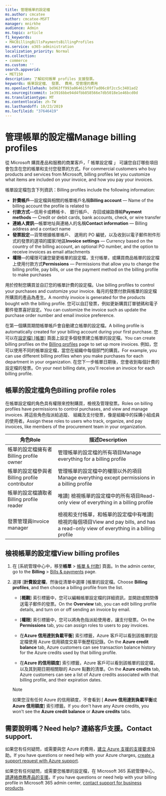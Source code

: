 ```yaml
---
title: 管理帳單的設定檔
ms.author: cmcatee
author: cmcatee-MSFT
manager: mnirkhe
audience: Admin
ms.topic: article
f1_keywords:
- MACBillingBillsPaymentsBillingProfiles
ms.service: o365-administration
localization_priority: Normal
ms.collection:
- commerce
ms.custom: ''
search.appverid:
- MET150
description: 了解如何帳單 profiles 支援發票。
keywords: 帳單設定檔、 發票、 費用，受管理的費用
ms.openlocfilehash: bd963ff993a064615f0f7ad06c8f2cc5c3401ad2
ms.sourcegitcommit: 1e3916bbe94d4fbb858566e7db5018e1e46bcd0d
ms.translationtype: MT
ms.contentlocale: zh-TW
ms.lasthandoff: 10/23/2019
ms.locfileid: "37646419"
---
```

# <a name="manage-billing-profiles"></a><span data-ttu-id="fb4f1-104">管理帳單的設定檔</span><span class="sxs-lookup"><span data-stu-id="fb4f1-104">Manage billing profiles</span></span>
<span data-ttu-id="fb4f1-105">從 Microsoft 購買產品和服務的商業客戶，「 帳單設定檔 」 可讓您自訂哪些項目會包含在您的帳單和支付您發票的方式。</span><span class="sxs-lookup"><span data-stu-id="fb4f1-105">For commercial customers who buy products and services from Microsoft, billing profiles let you customize what items are included on your invoice, and how you pay your invoices.</span></span>

<span data-ttu-id="fb4f1-106">帳單設定檔包含下列資訊：</span><span class="sxs-lookup"><span data-stu-id="fb4f1-106">Billing profiles include the following information:</span></span>

- <span data-ttu-id="fb4f1-107">**計費帳戶**&mdash;設定檔與相關的帳單帳戶名稱</span><span class="sxs-lookup"><span data-stu-id="fb4f1-107">**Billing account** &mdash; Name of the billing account the profile is related to</span></span>
- <span data-ttu-id="fb4f1-108">**付款方式**&mdash;信用卡或轉帳卡、 銀行帳戶、 存回或線路傳輸</span><span class="sxs-lookup"><span data-stu-id="fb4f1-108">**Payment methods** &mdash; Credit or debit cards, bank accounts, check, or wire transfer</span></span>
- <span data-ttu-id="fb4f1-109">**連絡人資訊**&mdash;帳單地址與連絡人的名稱</span><span class="sxs-lookup"><span data-stu-id="fb4f1-109">**Contact information** &mdash; Billing address and a contact name</span></span>
- <span data-ttu-id="fb4f1-110">**發票設定**&mdash;貨幣根據帳單帳戶、 選用的 PO 編號，以及收到以電子郵件附件形式的發票的選項的國家/地區</span><span class="sxs-lookup"><span data-stu-id="fb4f1-110">**Invoice settings** &mdash; Currency based on the country of the billing account, an optional PO number, and the option to receive invoices as email attachments</span></span>
- <span data-ttu-id="fb4f1-111">**權限**&mdash;的權限可讓您變更帳單的設定檔，支付帳單，或購買商品帳單的設定檔上使用付款方式</span><span class="sxs-lookup"><span data-stu-id="fb4f1-111">**Permissions** &mdash; Permissions that allow you to change the billing profile, pay bills, or use the payment method on the billing profile to make purchases</span></span>

<span data-ttu-id="fb4f1-112">用於控制您購買並自訂您的帳單計費的設定檔。</span><span class="sxs-lookup"><span data-stu-id="fb4f1-112">Use billing profiles to control your purchases and customize your invoice.</span></span> <span data-ttu-id="fb4f1-113">每月的發票付款與帳單的設定檔所購買的產品為產生。</span><span class="sxs-lookup"><span data-stu-id="fb4f1-113">A monthly invoice is generated for the products bought with the billing profile.</span></span> <span data-ttu-id="fb4f1-114">您可以自訂發票，例如更新購買訂單號碼和電子郵件發票喜好設定。</span><span class="sxs-lookup"><span data-stu-id="fb4f1-114">You can customize the invoice such as update the purchase order number and email invoice preference.</span></span>

<span data-ttu-id="fb4f1-115">在第一個購買期間帳單帳戶會自動建立帳單的設定檔。</span><span class="sxs-lookup"><span data-stu-id="fb4f1-115">A billing profile is automatically created for your billing account during your first purchase.</span></span> <span data-ttu-id="fb4f1-116">您可以在<a href="https://go.microsoft.com/fwlink/p/?linkid=2103629" target="_blank">設定檔] [帳單</a>] 頁面上設定多個發票建立帳單的設定檔。</span><span class="sxs-lookup"><span data-stu-id="fb4f1-116">You can create billing profiles on the <a href="https://go.microsoft.com/fwlink/p/?linkid=2103629" target="_blank">Billing profiles</a> page to set up more invoices.</span></span> <span data-ttu-id="fb4f1-117">例如，您可以使用不同的帳單設定檔，當您在組織中每個部門的購買。</span><span class="sxs-lookup"><span data-stu-id="fb4f1-117">For example, you can use different billing profiles when you make purchases for each department in your organization.</span></span> <span data-ttu-id="fb4f1-118">在您下一步帳單日期後，您會收到每個計費的設定檔的發票。</span><span class="sxs-lookup"><span data-stu-id="fb4f1-118">On your next billing date, you'll receive an invoice for each billing profile.</span></span>

## <a name="billing-profile-roles"></a><span data-ttu-id="fb4f1-119">帳單的設定檔角色</span><span class="sxs-lookup"><span data-stu-id="fb4f1-119">Billing profile roles</span></span>

<span data-ttu-id="fb4f1-120">在帳單設定檔的角色具有權限來控制購買，檢視及管理發票。</span><span class="sxs-lookup"><span data-stu-id="fb4f1-120">Roles on billing profiles have permissions to control purchases, and view and manage invoices.</span></span> <span data-ttu-id="fb4f1-121">將這些角色指派給追蹤、 組織及支付發票，像是組織中的採購小組成員的使用者。</span><span class="sxs-lookup"><span data-stu-id="fb4f1-121">Assign these roles to users who track, organize, and pay invoices, like members of the procurement team in your organization.</span></span>

| <span data-ttu-id="fb4f1-122">角色</span><span class="sxs-lookup"><span data-stu-id="fb4f1-122">Role</span></span>                          | <span data-ttu-id="fb4f1-123">描述</span><span class="sxs-lookup"><span data-stu-id="fb4f1-123">Description</span></span>                                                                       |
|-----------------------------  |---------------------------------------------------------------------------------  |
| <span data-ttu-id="fb4f1-124">帳單的設定檔擁有者</span><span class="sxs-lookup"><span data-stu-id="fb4f1-124">Billing profile owner</span></span>         | <span data-ttu-id="fb4f1-125">管理帳單的設定檔的所有項目</span><span class="sxs-lookup"><span data-stu-id="fb4f1-125">Manage everything for a billing profile</span></span>                                           |
| <span data-ttu-id="fb4f1-126">帳單的設定檔參與者</span><span class="sxs-lookup"><span data-stu-id="fb4f1-126">Billing profile contributor</span></span>   | <span data-ttu-id="fb4f1-127">管理帳單的設定檔中的權限以外的項目</span><span class="sxs-lookup"><span data-stu-id="fb4f1-127">Manage everything except permissions in a billing profile</span></span>                         |
| <span data-ttu-id="fb4f1-128">帳單的設定檔讀取者</span><span class="sxs-lookup"><span data-stu-id="fb4f1-128">Billing profile reader</span></span>        | <span data-ttu-id="fb4f1-129">唯讀] 檢視帳單的設定檔中的所有項目</span><span class="sxs-lookup"><span data-stu-id="fb4f1-129">Read-only view of everything in a billing profile</span></span>                                 |
| <span data-ttu-id="fb4f1-130">發票管理員</span><span class="sxs-lookup"><span data-stu-id="fb4f1-130">Invoice manager</span></span>               | <span data-ttu-id="fb4f1-131">檢視和支付帳單，和帳單的設定檔中有唯讀] 檢視的每個項目</span><span class="sxs-lookup"><span data-stu-id="fb4f1-131">View and pay bills, and has a read-only view of everything in a billing profile</span></span>   |

## <a name="view-billing-profiles"></a><span data-ttu-id="fb4f1-132">檢視帳單的設定檔</span><span class="sxs-lookup"><span data-stu-id="fb4f1-132">View billing profiles</span></span>

1. <span data-ttu-id="fb4f1-133">在 [系統管理中心中，移至**帳單** \> <a href="https://go.microsoft.com/fwlink/p/?linkid=848039" target="_blank">帳單 & 付款</a>] 頁面。</span><span class="sxs-lookup"><span data-stu-id="fb4f1-133">In the admin center, go to the **Billing** \> <a href="https://go.microsoft.com/fwlink/p/?linkid=848039" target="_blank">Bills & payments</a> page.</span></span>

2. <span data-ttu-id="fb4f1-134">選擇 [**計費設定檔**，然後從清單中選擇 [帳單的設定檔。</span><span class="sxs-lookup"><span data-stu-id="fb4f1-134">Choose **Billing profiles**, and then choose a billing profile from the list.</span></span>

    - <span data-ttu-id="fb4f1-135">[**概觀**] 索引標籤中，您可以編輯帳單設定檔的詳細資訊，並開啟或關閉傳送電子郵件的發票。</span><span class="sxs-lookup"><span data-stu-id="fb4f1-135">On the **Overview** tab, you can edit billing profile details, and turn on or off sending an invoice by email.</span></span>

    - <span data-ttu-id="fb4f1-136">[**權限**] 索引標籤中，您可以將角色指派給使用者，讓支付發票。</span><span class="sxs-lookup"><span data-stu-id="fb4f1-136">On the **Permissions** tab, you can assign roles to users to pay invoices.</span></span>

    - <span data-ttu-id="fb4f1-137">在**Azure 信用達到負載平衡**] 索引標籤，Azure 客戶可以看到該帳單的設定檔使用 Azure 信用額度交易平衡歷程記錄。</span><span class="sxs-lookup"><span data-stu-id="fb4f1-137">On the **Azure credit balance** tab, Azure customers can see transaction balance history for the Azure credits used by that billing profile.</span></span>

    - <span data-ttu-id="fb4f1-138">在**Azure 的信用額度**] 索引標籤，Azure 客戶可以看到該帳單的設定檔，以及其到期日期相關聯的 Azure 點數的清單。</span><span class="sxs-lookup"><span data-stu-id="fb4f1-138">On the **Azure credits** tab, Azure customers can see a list of Azure credits associated with that billing profile, and their expiration dates.</span></span>

    > [!NOTE]
    > <span data-ttu-id="fb4f1-139">如果您沒有任何 Azure 的信用額度，不會看到 [ **Azure 信用達到負載平衡**或**Azure 信用額度**] 索引標籤。</span><span class="sxs-lookup"><span data-stu-id="fb4f1-139">If you don't have any Azure credits, you won't see the **Azure credit balance** or **Azure credits** tabs.</span></span>

## <a name="need-help-contact-support"></a><span data-ttu-id="fb4f1-140">需要說明嗎？</span><span class="sxs-lookup"><span data-stu-id="fb4f1-140">Need help?</span></span> <span data-ttu-id="fb4f1-141">連絡客戶支援。</span><span class="sxs-lookup"><span data-stu-id="fb4f1-141">Contact support.</span></span>

<span data-ttu-id="fb4f1-142">如果您有任何疑問，或需要與您 Azure 的費用，<a href="https://portal.azure.com/#blade/Microsoft_Azure_Support/HelpAndSupportBlade/newsupportrequest" target="_blank">建立 Azure 支援的支援要求</a>協助。</span><span class="sxs-lookup"><span data-stu-id="fb4f1-142">If you have questions or need help with your Azure charges, <a href="https://portal.azure.com/#blade/Microsoft_Azure_Support/HelpAndSupportBlade/newsupportrequest" target="_blank">create a support request with Azure support</a>.</span></span>

<span data-ttu-id="fb4f1-143">如果您有任何疑問，或需要您帳單的設定檔，在 Microsoft 365 系統管理中心，[請連絡商務產品的支援](https://docs.microsoft.com/en-us/office365/admin/contact-support-for-business-products)。</span><span class="sxs-lookup"><span data-stu-id="fb4f1-143">If you have questions or need help with your billing profile in Microsoft 365 admin center, [contact support for business products](https://docs.microsoft.com/en-us/office365/admin/contact-support-for-business-products).</span></span>